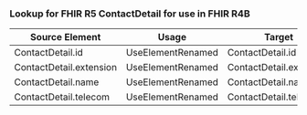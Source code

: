 ### Lookup for FHIR R5 ContactDetail for use in FHIR R4B

| Source Element | Usage | Target |
| -------------- | ----- | ------ |
| ContactDetail.id | UseElementRenamed | ContactDetail.id |
| ContactDetail.extension | UseElementRenamed | ContactDetail.extension |
| ContactDetail.name | UseElementRenamed | ContactDetail.name |
| ContactDetail.telecom | UseElementRenamed | ContactDetail.telecom |
